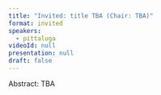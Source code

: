 ```yaml
---
title: "Invited: title TBA (Chair: TBA)"
format: invited
speakers:
  - pittaluga
videoId: null
presentation: null
draft: false
---
```

Abstract: TBA

<!-- fields to use above: -->
<!-- videoId: "Vfl9pPh6ipI" -->
<!-- presentation: "/slides/invited-MargaridaPereira.pdf" -->
